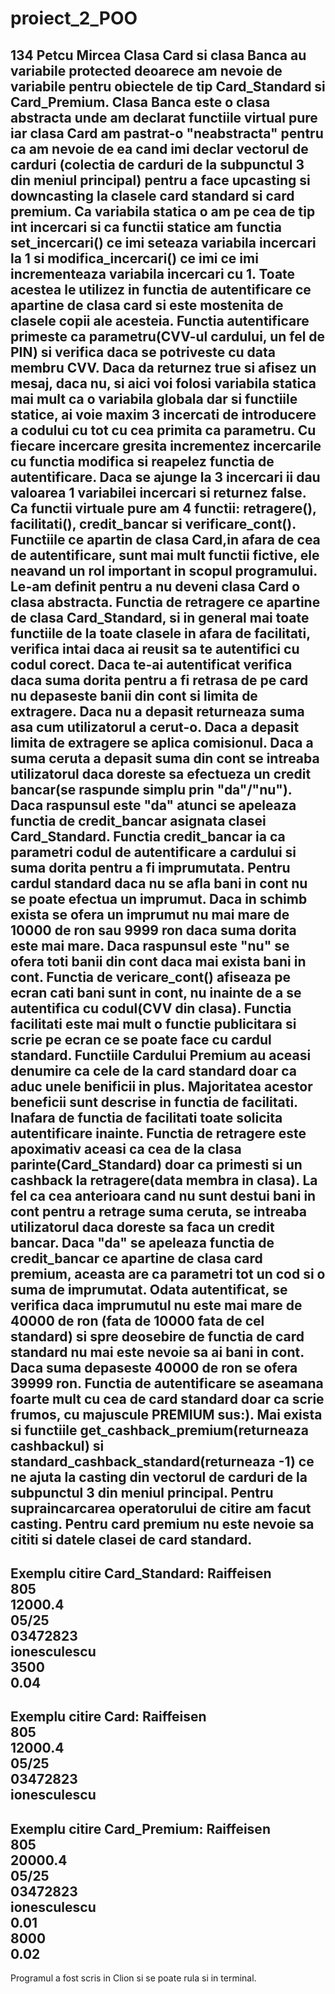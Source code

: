 # proiect_2_POO
134 Petcu Mircea
  Clasa Card si clasa Banca au variabile protected deoarece am nevoie de variabile pentru obiectele de tip Card_Standard si Card_Premium. Clasa Banca este o clasa 
abstracta unde am declarat functiile virtual pure iar clasa Card am pastrat-o "neabstracta" pentru ca am nevoie de ea cand imi declar vectorul de carduri (colectia de
carduri de la subpunctul 3 din meniul principal) pentru a face upcasting si downcasting la clasele card standard si card premium.
  Ca variabila statica o am pe cea de tip int incercari si ca functii statice am functia set_incercari() ce imi seteaza variabila incercari la 1 si modifica_incercari()
ce imi ce imi incrementeaza variabila incercari cu 1. Toate acestea le utilizez in functia de autentificare ce apartine de clasa card si este mostenita de clasele copii
ale acesteia. Functia autentificare primeste ca parametru(CVV-ul cardului, un fel de PIN) si verifica daca se potriveste cu data membru CVV. Daca da returnez true si 
afisez un mesaj, daca nu, si aici voi folosi variabila statica mai mult ca o variabila globala dar si functiile statice, ai voie maxim 3 incercati de introducere a codului
cu tot cu cea primita ca parametru. Cu fiecare incercare gresita incrementez incercarile cu functia modifica si reapelez functia de autentificare. Daca se ajunge la 3 
incercari ii dau valoarea 1 variabilei incercari si returnez false.
  Ca functii virtuale pure am 4 functii: retragere(), facilitati(), credit_bancar si verificare_cont(). Functiile ce apartin de clasa Card,in afara de cea de autentificare,
sunt mai mult functii fictive, ele neavand un rol important in scopul programului. Le-am definit pentru a nu deveni clasa Card o clasa abstracta. 
  Functia de retragere ce apartine de clasa Card_Standard, si in general mai toate functiile de la toate clasele in afara de facilitati, verifica intai daca ai reusit sa
te autentifici cu codul corect. Daca te-ai autentificat verifica daca suma dorita pentru a fi retrasa de pe card nu depaseste banii din cont si limita de extragere.
Daca nu a depasit returneaza suma asa cum utilizatorul a cerut-o. Daca a depasit limita de extragere se aplica comisionul. Daca a suma ceruta a depasit suma din cont se
intreaba utilizatorul daca doreste sa efectueza un credit bancar(se raspunde simplu prin "da"/"nu"). Daca raspunsul este "da" atunci se apeleaza functia de credit_bancar
asignata clasei Card_Standard. Functia credit_bancar ia ca parametri codul de autentificare a cardului si suma dorita pentru a fi imprumutata. Pentru cardul standard daca
nu se afla bani in cont nu se poate efectua un imprumut. Daca in schimb exista se ofera un imprumut nu mai mare de 10000 de ron sau 9999 ron daca suma dorita este mai mare.
Daca raspunsul este "nu" se ofera toti banii din cont daca mai exista bani in cont. Functia de vericare_cont() afiseaza pe ecran cati bani sunt in cont, nu inainte de a 
se autentifica cu codul(CVV din clasa). Functia facilitati este mai mult o functie publicitara si scrie pe ecran ce se poate face cu cardul standard.
  Functiile Cardului Premium au aceasi denumire ca cele de la card standard doar ca aduc unele benificii in plus. Majoritatea acestor beneficii sunt descrise in functia
de facilitati. Inafara de functia de facilitati toate solicita autentificare inainte. Functia de retragere este apoximativ aceasi ca cea de la clasa parinte(Card_Standard)
doar ca primesti si un cashback la retragere(data membra in clasa). La fel ca cea anterioara cand nu sunt destui bani in cont pentru a retrage suma ceruta, se intreaba 
utilizatorul daca doreste sa faca un credit bancar. Daca "da" se apeleaza functia de credit_bancar ce apartine de clasa card premium, aceasta are ca parametri tot un cod
si o suma de imprumutat. Odata autentificat, se verifica daca imprumutul nu este mai mare de 40000 de ron (fata de 10000 fata de cel standard) si spre deosebire de functia
de card standard nu mai este nevoie sa ai bani in cont. Daca suma depaseste 40000 de ron se ofera 39999 ron. Functia de autentificare se aseamana foarte mult cu cea de 
card standard doar ca scrie frumos, cu majuscule PREMIUM sus:).
  Mai exista si functiile get_cashback_premium(returneaza cashbackul) si standard_cashback_standard(returneaza -1) ce ne ajuta la casting din vectorul de carduri de la 
subpunctul 3 din meniul principal. Pentru supraincarcarea operatorului de citire am facut casting. Pentru card premium nu este nevoie sa cititi si datele clasei de card
standard.
---------------------------------------------------------------------------------------------------------------------------------------------------------------------
Exemplu citire Card_Standard:
Raiffeisen<br />
805<br />
12000.4<br />
05/25<br />
03472823<br />
ionesculescu<br />
3500<br />
0.04<br />
---------------------------------------------------------------------------------------------------------------------------------------------------------------------
Exemplu citire Card:
Raiffeisen<br />
805<br />
12000.4<br />
05/25<br />
03472823<br />
ionesculescu<br />
---------------------------------------------------------------------------------------------------------------------------------------------------------------------
Exemplu citire Card_Premium:
Raiffeisen<br />
805<br />
20000.4<br />
05/25<br />
03472823<br />
ionesculescu<br />
0.01<br />
8000<br />
0.02<br />
---------------------------------------------------------------------------------------------------------------------------------------------------------------------
  Programul a fost scris in Clion si se poate rula si in terminal.

